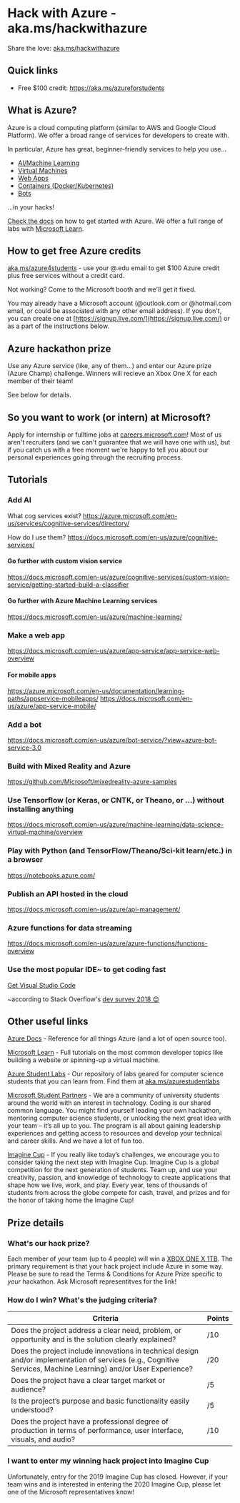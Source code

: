 # Hack with Azure - aka.ms/hackwithazure
Share the love: [aka.ms/hackwithazure](https://aka.ms/hackwithazure)

## Quick links
- Free $100 credit: https://aka.ms/azureforstudents

## What is Azure?
Azure is a cloud computing platform (similar to AWS and Google Cloud Platform). We offer a broad range of services for developers to create with. 

In particular, Azure has great, beginner-friendly services to help you use...
- [AI/Machine Learning](https://azure.microsoft.com/en-us/overview/ai-platform/)
- [Virtual Machines](https://docs.microsoft.com/en-us/azure/virtual-machines/)
- [Web Apps](https://docs.microsoft.com/en-us/azure/app-service/)
- [Containers (Docker/Kubernetes)](https://docs.microsoft.com/en-us/azure/aks/)
- [Bots](https://docs.microsoft.com/en-us/azure/bot-service/?view=azure-bot-service-4.0)

...in your hacks! 

[Check the docs](https://docs.microsoft.com/en-us/azure/#pivot=get-started&panel=get-started1) on how to get started with Azure. We offer a full range of labs with [Microsoft Learn](https://docs.microsoft.com/en-us/learn/).

## How to get free Azure credits
[aka.ms/azure4students](https://aka.ms/azure4students) - use your @<yourschool>.edu email to get $100 Azure credit plus free services  without a credit card.
  
Not working? Come to the Microsoft booth and we'll get it fixed.

You may already have a Microsoft account (@outlook.com or @hotmail.com email, or could be associated with any other email address). If you don't, you can create one at [https://signup.live.com/](https://signup.live.com/) or as a part of the instructions below.

## Azure hackathon prize
Use any Azure service (like, any of them...) and enter our Azure prize (Azure Champ) challenge. Winners will recieve an Xbox One X for each member of their team!

See below for details.

## So you want to work (or intern) at Microsoft?
Apply for internship or fulltime jobs at [careers.microsoft.com](careers.microsoft.com)!
Most of us aren't recruiters (and we can't guarantee that we will have one with us), but if you catch us with a free moment we're happy to tell you about our personal experiences going through the recruiting process.

## Tutorials
### Add AI
What cog services exist? https://azure.microsoft.com/en-us/services/cognitive-services/directory/ 

How do I use them? https://docs.microsoft.com/en-us/azure/cognitive-services/

#### Go further with custom vision service
https://docs.microsoft.com/en-us/azure/cognitive-services/custom-vision-service/getting-started-build-a-classifier

#### Go further with Azure Machine Learning services
https://docs.microsoft.com/en-us/azure/machine-learning/

### Make a web app
https://docs.microsoft.com/en-us/azure/app-service/app-service-web-overview

#### For mobile apps
https://azure.microsoft.com/en-us/documentation/learning-paths/appservice-mobileapps/
https://docs.microsoft.com/en-us/azure/app-service-mobile/

### Add a bot
https://docs.microsoft.com/en-us/azure/bot-service/?view=azure-bot-service-3.0

### Build with Mixed Reality and Azure
https://github.com/Microsoft/mixedreality-azure-samples

### Use Tensorflow (or Keras, or CNTK, or Theano, or ...) without installing anything
https://docs.microsoft.com/en-us/azure/machine-learning/data-science-virtual-machine/overview

### Play with Python (and TensorFlow/Theano/Sci-kit learn/etc.) in a browser
https://notebooks.azure.com/

### Publish an API hosted in the cloud
https://docs.microsoft.com/en-us/azure/api-management/

### Azure functions for data streaming
https://docs.microsoft.com/en-us/azure/azure-functions/functions-overview

### Use the most popular IDE~ to get coding fast
[Get Visual Studio Code](https://code.visualstudio.com/?wt.mc_id=DX_841432)

~according to Stack Overflow's [dev survey 2018 😊](https://insights.stackoverflow.com/survey/2018/#technology-most-popular-development-environments)

## Other useful links
[Azure Docs](https://docs.microsoft.com/azure) - Reference for all things Azure (and a lot of open source too).

[Microsoft Learn](https://docs.microsoft.com/learn/) - Full tutorials on the most common developer topics like building a website or spinning-up a virtual machine.

[Azure Student Labs](https://aka.ms/azurestudentlabs) - Our repository of labs geared for computer science students that you can learn from. Find them at [aka.ms/azurestudentlabs](https://aka.ms/azurestudentlabs)

[Microsoft Student Partners](https://imagine.microsoft.com/msp) - We are a community of university students around the world with an interest in technology. Coding is our shared common language. You might find yourself leading your own hackathon, mentoring computer science students, or unlocking the next great idea with your team – it’s all up to you. The program is all about gaining leadership experiences and getting access to resources and develop your technical and career skills. And we have a lot of fun too.

[Imagine Cup](https://imaginecup.microsoft.com/) - If you really like today’s challenges, we encourage you to consider taking the next step with Imagine Cup. Imagine Cup is a global competition for the next generation of students. Team up, and use your creativity, passion, and knowledge of technology to create applications that shape how we live, work, and play. Every year, tens of thousands of students from across the globe compete for cash, travel, and prizes and for the honor of taking home the Imagine Cup!

## Prize details
### What's our hack prize?
Each member of your team (up to 4 people) will win a
[XBOX ONE X 1TB](https://www.xbox.com/en-us/xbox-one-x).
The primary requirement is that your hack project include Azure in some way. Please be sure to read the Terms & Conditions for Azure Prize specific to *your* hackathon. Ask Microsoft representitves for the link!

### How do I win? What's the judging criteria?

| Criteria | Points |
| -------- | ------ |
| Does the project address a clear need, problem, or opportunity and is the solution clearly explained? | /10 |
| Does the project include innovations in technical design and/or implementation of services (e.g., Cognitive Services, Machine Learning) and/or User Experience? | /20 |
| Does the project have a clear target market or audience? | /5 |
| Is the project’s purpose and basic functionality easily understood? | /5 |
| Does the project have a professional degree of production in terms of performance, user interface, visuals, and audio? | /10 |



### I want to enter my winning hack project into Imagine Cup
Unfortunately, entry for the 2019 Imagine Cup has closed. However, if your team wins and is interested in entering the 2020 Imagine Cup, please let one of the Microsoft representatives know!
